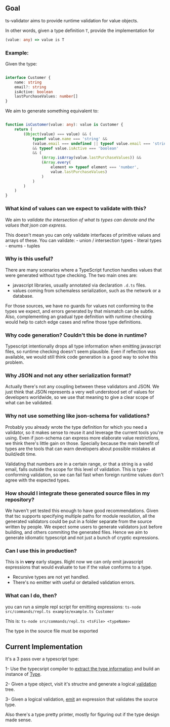 ## Goal
ts-validator aims to provide runtime validation for value objects.

In other words, given a type definition `T`, provide the implementation for
```typescript
(value: any) => value is T
```

### Example:

Given the type:
```typescript

interface Customer {
    name: string
    email?: string
    isActive: boolean
    lastPurchaseValues: number[]
}
```

We aim to generate something equivalent to:

```typescript

function isCustomer(value: any): value is Customer {
    return (
        (Object(value) === value) && (
            typeof value.name === 'string' && 
            (value.email === undefined || typeof value.email === 'string')
            && typeof value.isActive === 'boolean'
            && (
                (Array.isArray(value.lastPurchaseValues)) && 
                (Array.every( 
                    element => typeof element === 'number', 
                    value.lastPurchaseValues)
                )
            )
        )
    )    
}
```
### What kind of values can we expect to validate with this?

We aim to *validate the intersection of what ts types can denote
and the values that json can express*.

This doesn't mean you can only validate interfaces of primitive values and
arrays of these. You can validate:
    - union / intersection types
    - literal types
    - enums
    - tuples
    

### Why is this useful?

There are many scenarios where a TypeScript function handles values that were generated without type checking. The two main ones are:

- javascript libraries, usually annotated via declaration `.d.ts` files.
- values coming from schemaless serialization, such as the network or a 
database.

For those sources, we have no guards for values not conforming to the types
we expect, and errors generated by that mismatch can be subtle. Also, 
complementing an gradual type definition with runtime checking would help
to catch edge cases and refine those type definitions.

### Why code generation? Couldn't this be done in runtime?

Typescript intentionally drops all type information when emitting
javascript files, so runtime checking doesn't seem plausible. Even if 
reflection was available, we would still think code generation is a good 
way to solve this problem.

### Why JSON and not any other serialization format?

Actually there's not any coupling between these validators and JSON. We just
think that JSON represents a very well understood set of values for developers
worldwide, so we use that meaning to give a clear scope of what can be 
validated.

### Why not use something like json-schema for validations?

Probably you already wrote the type definition for which you need a validator, 
so it makes sense to reuse it and leverage the current tools you're using.
Even if json-schema can express more elaborate value restrictions, we think 
there's little gain on those. Specially because the main benefit of types are the tools that can warn developers about possible mistakes at build/edit time.

Validating that numbers are in a certain range, or that a string is
a valid email, falls outside the scope for this level of validation. This is 
type-conforming validation, so we can fail fast when foreign runtime values 
don't agree with the expected types.


### How should I integrate these generated source files in my repository?

We haven't yet tested this enough to have good recommendations. 
Given that tsc supports specifying multiple paths for module resolution, 
all the generated validators could be put in a folder separate from the
source written by people. 
We expect some users to generate validators just before building, and others
commiting the generated files. Hence we aim to generate idiomatic typescript
and not just a bunch of cryptic expressions.


### Can I use this in production?

This is in **very** early stages. Right now we can only emit javascript expressions
that would evaluate to tue if the value conforms to a type.
- Recursive types are not yet handled.
- There's no emitter with useful or detailed validation errors.

### What can I do, then?
you can run a simple repl script for emitting expressions:
```ts-node src/commands/repl.ts example/example.ts Customer```

This is: `ts-node src/commands/repl.ts <tsFile> <typeName>`

The type in the source file must be exported



## Current Implementation

It's a 3 pass over a typescript type:

1- Use the typecsript compiler to 
[extract the type information](src/typeParser.ts) and build an instance 
of [Type](src/types.ts). 

2- Given a type object, visit it's structre and generate a logical [validation](src/validation.ts) tree.

3- Given a logical validation, [emit](src/expressionEmitter.ts) an expression
that validates the source type.

Also there's a type pretty printer, mostly for figuring out if the type
design made sense.
